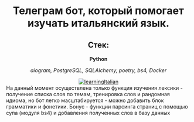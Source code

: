 <div id="header" align="center">
<h1>Телеграм бот, который помогает изучать итальянский язык.</h1>
<h2>Стек:</h2>
<p><b>Python</b> </p>
 <p><i>aiogram, PostgreSQL, SQLAlchemy, poetry, bs4, Docker </b></i>
</p>
<a href="telegram-url">
<img src="https://img.shields.io/badge/Telegram-blue?style=plastic&logo=Telegram&logoSize=auto&link=https%3A%2F%2Fweb.telegram.org%2Fk%2F%23%40learning_italian_bot" alt="learningItalian"/> 
</a>
  
  </div>
На данный момент осуществлена только функция изучения лексики - получение списка слов по темам, тренировка слов  и рандомная идиома, но бот легко масштабируется - можно добавить блок грамматики и фонетики.
Бонус - функции парсинга страниц с помощью супа (модуля bs4) и добавления полученных слов в базу данных


